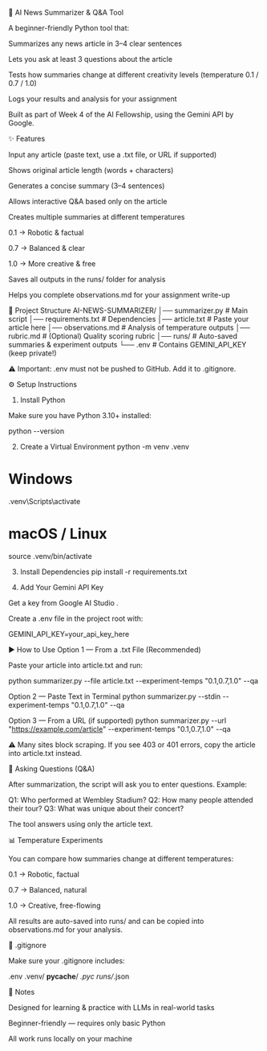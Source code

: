 📰 AI News Summarizer & Q&A Tool

A beginner-friendly Python tool that:

Summarizes any news article in 3–4 clear sentences

Lets you ask at least 3 questions about the article

Tests how summaries change at different creativity levels (temperature 0.1 / 0.7 / 1.0)

Logs your results and analysis for your assignment

Built as part of Week 4 of the AI Fellowship, using the Gemini API by Google.

✨ Features

Input any article (paste text, use a .txt file, or URL if supported)

Shows original article length (words + characters)

Generates a concise summary (3–4 sentences)

Allows interactive Q&A based only on the article

Creates multiple summaries at different temperatures

0.1 → Robotic & factual

0.7 → Balanced & clear

1.0 → More creative & free

Saves all outputs in the runs/ folder for analysis

Helps you complete observations.md for your assignment write-up

📁 Project Structure
AI-NEWS-SUMMARIZER/
│── summarizer.py      # Main script
│── requirements.txt   # Dependencies
│── article.txt        # Paste your article here
│── observations.md    # Analysis of temperature outputs
│── rubric.md          # (Optional) Quality scoring rubric
│── runs/              # Auto-saved summaries & experiment outputs
└── .env               # Contains GEMINI_API_KEY (keep private!)


⚠️ Important: .env must not be pushed to GitHub. Add it to .gitignore.

⚙️ Setup Instructions
1. Install Python

Make sure you have Python 3.10+ installed:

python --version

2. Create a Virtual Environment
python -m venv .venv

# Windows
.venv\Scripts\activate

# macOS / Linux
source .venv/bin/activate

3. Install Dependencies
pip install -r requirements.txt

4. Add Your Gemini API Key

Get a key from Google AI Studio
.

Create a .env file in the project root with:

GEMINI_API_KEY=your_api_key_here

▶️ How to Use
Option 1 — From a .txt File (Recommended)

Paste your article into article.txt and run:

python summarizer.py --file article.txt --experiment-temps "0.1,0.7,1.0" --qa

Option 2 — Paste Text in Terminal
python summarizer.py --stdin --experiment-temps "0.1,0.7,1.0" --qa

Option 3 — From a URL (if supported)
python summarizer.py --url "https://example.com/article" --experiment-temps "0.1,0.7,1.0" --qa


⚠️ Many sites block scraping. If you see 403 or 401 errors, copy the article into article.txt instead.

💬 Asking Questions (Q&A)

After summarization, the script will ask you to enter questions. Example:

Q1: Who performed at Wembley Stadium?
Q2: How many people attended their tour?
Q3: What was unique about their concert?


The tool answers using only the article text.

📊 Temperature Experiments

You can compare how summaries change at different temperatures:

0.1 → Robotic, factual

0.7 → Balanced, natural

1.0 → Creative, free-flowing

All results are auto-saved into runs/ and can be copied into observations.md for your analysis.

📌 .gitignore

Make sure your .gitignore includes:

.env
.venv/
__pycache__/
*.pyc
runs/*.json

📎 Notes

Designed for learning & practice with LLMs in real-world tasks

Beginner-friendly — requires only basic Python

All work runs locally on your machine
